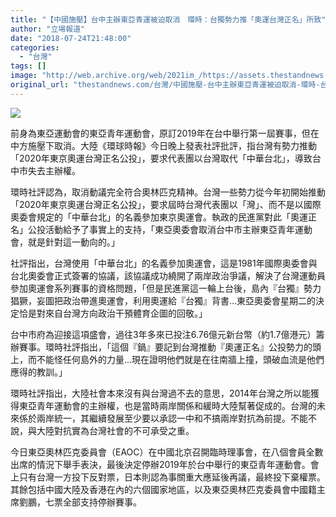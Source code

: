 ```yaml
---
title: "【中國施壓】台中主辦東亞青運被迫取消　環時：台獨勢力推「奧運台灣正名」所致"
author: "立場報道"
date: "2018-07-24T21:48:00"
categories:
  - "台灣"
tags: []
image: "http://web.archive.org/web/2021im_/https://assets.thestandnews.com/media/photos/taichung-01_UIOYZ.png"
original_url: "thestandnews.com/台灣/中國施壓-台中主辦東亞青運被迫取消-環時-台獨勢力推-奧運台灣正名-所致"
---
```

![](http://web.archive.org/web/2021im_/https://assets.thestandnews.com/media/photos/taichung-01_UIOYZ.png)

前身為東亞運動會的東亞青年運動會，原訂2019年在台中舉行第一屆賽事，但在中方施壓下取消。大陸《環球時報》今日晚上發表社評批評，指台灣有勢力推動「2020年東京奧運台灣正名公投」，要求代表團以台灣取代「中華台北」，導致台中市失去主辦權。

環時社評認為，取消動議完全符合奧林匹克精神。台灣一些勢力從今年初開始推動「2020年東京奧運台灣正名公投」，要求屆時台灣代表團以「灣」、而不是以國際奧委會規定的「中華台北」的名義參加東京奧運會。執政的民進黨對此「奧運正名」公投活動給予了事實上的支持，「東亞奧委會取消台中市主辦東亞青年運動會，就是針對這一動向的。」

社評指出，台灣使用「中華台北」的名義參加奧運會，這是1981年國際奧委會與台北奧委會正式簽署的協議，該協議成功繞開了兩岸政治爭議，解決了台灣運動員參加奧運會系列賽事的資格問題，「但是民進黨這一輪上台後，島內『台獨』勢力猖獗，妄圖把政治帶進奧運會，利用奧運給『台獨』背書…東亞奧委會星期二的決定恰是對來自台灣方向政治干預體育企圖的回敬。」

台中市府為迎接這項盛會，過往3年多來已投注6.76億元新台幣（約1.7億港元）籌辦賽事。環時社評指出，「這個『鍋』要記到台灣推動『奧運正名』公投勢力的頭上，而不能怪任何島外的力量…現在證明他們就是在往南牆上撞，頭破血流是他們應得的教訓。」

環時社評指出，大陸社會本來沒有與台灣過不去的意思，2014年台灣之所以能獲得東亞青年運動會的主辦權，也是當時兩岸關係和緩時大陸幫著促成的。台灣的未來係於兩岸統一，其繼續發展至少要以承認一中和不搞兩岸對抗為前提。不能不說，與大陸對抗實為台灣社會的不可承受之重。

今日東亞奧林匹克委員會（EAOC）在中國北京召開臨時理事會，在八個會員全數出席的情況下舉手表決，最後決定停辦2019年於台中舉行的東亞青年運動會。會上只有台灣一方投下反對票，日本則認為事關重大應延後再議，最終投下棄權票。其餘包括中國大陸及香港在內的六個國家地區，以及東亞奧林匹克委員會中國籍主席劉鵬，七票全部支持停辦賽事。